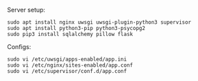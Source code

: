 Server setup:

    sudo apt install nginx uwsgi uwsgi-plugin-python3 supervisor
    sudo apt install python3-pip python3-psycopg2
    sudo pip3 install sqlalchemy pillow flask

Configs:

    sudo vi /etc/uwsgi/apps-enabled/app.ini
    sudo vi /etc/nginx/sites-enabled/app.conf
    sudo vi /etc/supervisor/conf.d/app.conf
